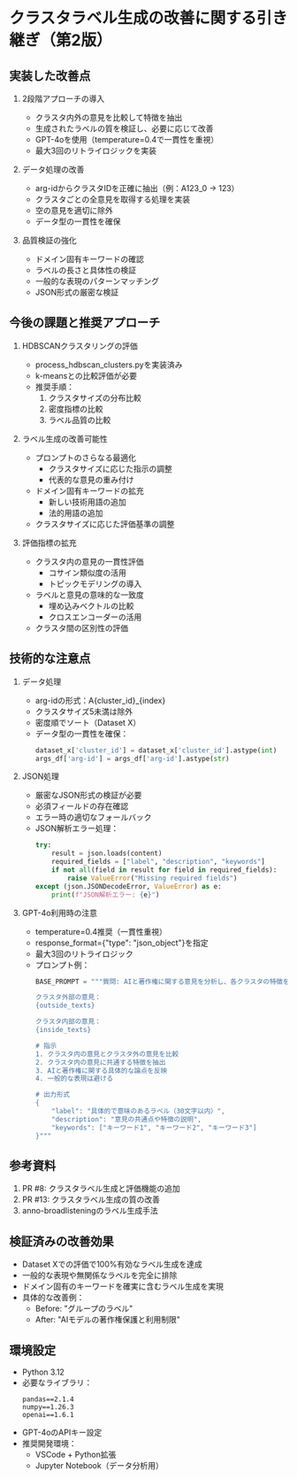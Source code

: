 # クラスタラベル生成の改善に関する引き継ぎ（第2版）

## 実装した改善点
1. 2段階アプローチの導入
   - クラスタ内外の意見を比較して特徴を抽出
   - 生成されたラベルの質を検証し、必要に応じて改善
   - GPT-4oを使用（temperature=0.4で一貫性を重視）
   - 最大3回のリトライロジックを実装

2. データ処理の改善
   - arg-idからクラスタIDを正確に抽出（例：A123_0 → 123）
   - クラスタごとの全意見を取得する処理を実装
   - 空の意見を適切に除外
   - データ型の一貫性を確保

3. 品質検証の強化
   - ドメイン固有キーワードの確認
   - ラベルの長さと具体性の検証
   - 一般的な表現のパターンマッチング
   - JSON形式の厳密な検証

## 今後の課題と推奨アプローチ
1. HDBSCANクラスタリングの評価
   - process_hdbscan_clusters.pyを実装済み
   - k-meansとの比較評価が必要
   - 推奨手順：
     1. クラスタサイズの分布比較
     2. 密度指標の比較
     3. ラベル品質の比較

2. ラベル生成の改善可能性
   - プロンプトのさらなる最適化
     - クラスタサイズに応じた指示の調整
     - 代表的な意見の重み付け
   - ドメイン固有キーワードの拡充
     - 新しい技術用語の追加
     - 法的用語の追加
   - クラスタサイズに応じた評価基準の調整

3. 評価指標の拡充
   - クラスタ内の意見の一貫性評価
     - コサイン類似度の活用
     - トピックモデリングの導入
   - ラベルと意見の意味的な一致度
     - 埋め込みベクトルの比較
     - クロスエンコーダーの活用
   - クラスタ間の区別性の評価

## 技術的な注意点
1. データ処理
   - arg-idの形式：A{cluster_id}_{index}
   - クラスタサイズ5未満は除外
   - 密度順でソート（Dataset X）
   - データ型の一貫性を確保：
     ```python
     dataset_x['cluster_id'] = dataset_x['cluster_id'].astype(int)
     args_df['arg-id'] = args_df['arg-id'].astype(str)
     ```

2. JSON処理
   - 厳密なJSON形式の検証が必要
   - 必須フィールドの存在確認
   - エラー時の適切なフォールバック
   - JSON解析エラー処理：
     ```python
     try:
         result = json.loads(content)
         required_fields = ["label", "description", "keywords"]
         if not all(field in result for field in required_fields):
             raise ValueError("Missing required fields")
     except (json.JSONDecodeError, ValueError) as e:
         print(f"JSON解析エラー: {e}")
     ```

3. GPT-4o利用時の注意
   - temperature=0.4推奨（一貫性重視）
   - response_format={"type": "json_object"}を指定
   - 最大3回のリトライロジック
   - プロンプト例：
     ```python
     BASE_PROMPT = """質問: AIと著作権に関する意見を分析し、各クラスタの特徴を把握する
     
     クラスタ外部の意見：
     {outside_texts}
     
     クラスタ内部の意見：
     {inside_texts}
     
     # 指示
     1. クラスタ内の意見とクラスタ外の意見を比較
     2. クラスタ内の意見に共通する特徴を抽出
     3. AIと著作権に関する具体的な論点を反映
     4. 一般的な表現は避ける
     
     # 出力形式
     {
         "label": "具体的で意味のあるラベル（30文字以内）",
         "description": "意見の共通点や特徴の説明",
         "keywords": ["キーワード1", "キーワード2", "キーワード3"]
     }"""
     ```

## 参考資料
1. PR #8: クラスタラベル生成と評価機能の追加
2. PR #13: クラスタラベル生成の質の改善
3. anno-broadlisteningのラベル生成手法

## 検証済みの改善効果
- Dataset Xでの評価で100%有効なラベル生成を達成
- 一般的な表現や無関係なラベルを完全に排除
- ドメイン固有のキーワードを確実に含むラベル生成を実現
- 具体的な改善例：
  - Before: "グループのラベル"
  - After: "AIモデルの著作権保護と利用制限"

## 環境設定
- Python 3.12
- 必要なライブラリ：
  ```
  pandas==2.1.4
  numpy==1.26.3
  openai==1.6.1
  ```
- GPT-4oのAPIキー設定
- 推奨開発環境：
  - VSCode + Python拡張
  - Jupyter Notebook（データ分析用）
